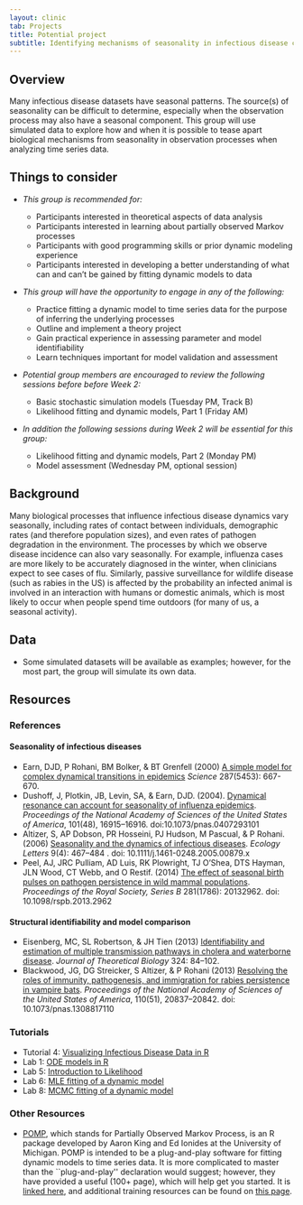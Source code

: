 ```yaml
---
layout: clinic
tab: Projects
title: Potential project
subtitle: Identifying mechanisms of seasonality in infectious disease case data
---
```


## Overview

Many infectious disease datasets have seasonal patterns. The source(s) of seasonality can be difficult to determine, especially when the observation process may also have a seasonal component. This group will use simulated data to explore how and when it is possible to tease apart biological mechanisms from seasonality in observation processes when analyzing time series data.

## Things to consider

- _This group is recommended for:_
    - Participants interested in theoretical aspects of data analysis
    - Participants interested in learning about partially observed Markov processes
    - Participants with good programming skills or prior dynamic modeling experience
    - Participants interested in developing a better understanding of what can and can’t be gained by fitting dynamic models to data

- _This group will have the opportunity to engage in any of the following:_
    - Practice fitting a dynamic model to time series data for the purpose of inferring the underlying processes
    - Outline and implement a theory project
    - Gain practical experience in assessing parameter and model identifiability
    - Learn techniques important for model validation and assessment  

- _Potential group members are encouraged to review the following sessions before before Week 2:_
    - Basic stochastic simulation models (Tuesday PM, Track B)
    - Likelihood fitting and dynamic models, Part 1 (Friday AM)

- _In addition the following sessions during Week 2 will be essential for this group:_
    - Likelihood fitting and dynamic models, Part 2 (Monday PM)
    - Model assessment (Wednesday PM, optional session)

## Background

Many biological processes that influence infectious disease dynamics vary seasonally, including rates of contact between individuals, demographic rates (and therefore population sizes), and even rates of pathogen degradation in the environment. The processes by which we observe disease incidence can also vary seasonally. For example, influenza cases are more likely to be accurately diagnosed in the winter, when clinicians expect to see cases of flu. Similarly, passive surveillance for wildlife disease (such as rabies in the US) is affected by the probability an infected animal is involved in an interaction with humans or domestic animals, which is most likely to occur when people spend time outdoors (for many of us, a seasonal activity).

## Data

- Some simulated datasets will be available as examples; however, for the most part, the group will simulate its own data.

## Resources

### References

#### Seasonality of infectious diseases
- Earn, DJD, P Rohani, BM Bolker, & BT Grenfell (2000) [A simple model for complex dynamical transitions in epidemics](https://github.com/ICI3D/MMEDparticipants/raw/master/Readings/seasonalityProject/Earn2000.pdf) _Science_ 287(5453): 667-670.
- Dushoff, J, Plotkin, JB, Levin, SA, & Earn, DJD. (2004). [Dynamical resonance can account for seasonality of influenza epidemics](http://www.pnas.org/content/101/48/16915.full). _Proceedings of the National Academy of Sciences of the United States of America_, 101(48), 16915–16916. doi:10.1073/pnas.0407293101
- Altizer, S, AP Dobson, PR Hosseini, PJ Hudson, M Pascual, & P Rohani. (2006) [Seasonality and the dynamics of infectious diseases](http://onlinelibrary.wiley.com/doi/10.1111/j.1461-0248.2005.00879.x/full). _Ecology Letters_ 9(4): 467–484 . doi: 10.1111/j.1461-0248.2005.00879.x
- Peel, AJ, JRC Pulliam, AD Luis, RK Plowright, TJ O’Shea, DTS Hayman, JLN Wood, CT Webb, and O Restif. (2014) [The effect of seasonal birth pulses on pathogen persistence in wild mammal populations](http://dx.doi.org/10.1098/rspb.2013.2962). _Proceedings of the Royal Society, Series B_ 281(1786): 20132962. doi: 10.1098/rspb.2013.2962

#### Structural identifiability and model comparison
- Eisenberg, MC, SL Robertson, & JH Tien (2013) [Identifiability and estimation of multiple transmission pathways in cholera and waterborne disease](https://github.com/ICI3D/MMEDparticipants/raw/master/Readings/seasonalityProject/Eisenberg2013.pdf). _Journal of Theoretical Biology_ 324: 84–102.
- Blackwood, JG, DG Streicker, S Altizer, & P Rohani (2013) [Resolving the roles of immunity, pathogenesis, and immigration for rabies persistence in vampire bats](http://www.pnas.org/content/110/51/20837.long). _Proceedings of the National Academy of Sciences of the United States of America_, 110(51), 20837–20842. doi: 10.1073/pnas.1308817110

### Tutorials

- Tutorial 4: [Visualizing Infectious Disease Data in R](http://www.ici3d.org/MMED2017/tutorials/visualizeData)
- Lab 1: [ODE models in R](https://raw.githubusercontent.com/ICI3D/RTutorials/master/ICI3D_Lab1_ODEmodels.R)
- Lab 5: [Introduction to Likelihood](https://raw.githubusercontent.com/ICI3D/RTutorials/master/ICI3D_Lab5_introLikelihood.R)
- Lab 6: [MLE fitting of a dynamic model](https://raw.githubusercontent.com/ICI3D/RTutorials/master/ICI3D_Lab6_MLE_SIV_HIV.R)
- Lab 8: [MCMC fitting of a dynamic model](https://raw.githubusercontent.com/ICI3D/RTutorials/master/ICI3D_Lab8_MCMC-SI_HIV.R)

### Other Resources

- [POMP](http://cran.r-project.org/web/packages/pomp/index.html), which stands for Partially Observed Markov Process, is an R package developed by Aaron King and Ed Ionides at the University of Michigan. POMP is intended to be a plug-and-play software for fitting dynamic models to time series data. It is more complicated to master than the \`\`plug-and-play'' declaration would suggest; however, they have provided a useful (100+ page), which will help get you started. It is [linked here](http://kinglab.eeb.lsa.umich.edu/SIMM/simm.pdf), and additional training resources can be found on [this page](http://kinglab.eeb.lsa.umich.edu/SIMM/).
